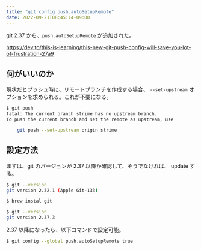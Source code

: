 ```yaml
---
title: "git config push.autoSetupRemote"
date: 2022-09-21T08:45:14+09:00
---
```


git 2.37 から、`push.autoSetupRemote` が追加された。

https://dev.to/this-is-learning/this-new-git-push-config-will-save-you-lot-of-frustration-27a9

## 何がいいのか
現状だとプッシュ時に、リモートブランチを作成する場合、 `--set-upstream` オプションを求められる。これが不要になる。
```sh
$ git push
fatal: The current branch strime has no upstream branch.
To push the current branch and set the remote as upstream, use

    git push --set-upstream origin strime
```

## 設定方法
まずは、git のバージョンが 2.37 以降か確認して、そうでなければ、 update する。
```sh
$ git --version
git version 2.32.1 (Apple Git-133)
```

```sh
$ brew instal git 

$ git --version
git version 2.37.3
```

2.37 以降になったら、以下コマンドで設定可能。
```sh
$ git config --global push.autoSetupRemote true
```

